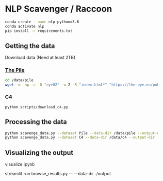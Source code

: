 # NLP Scavenger / Raccoon

```bash
conda create --name nlp python=3.8
conda activate nlp
pip install -r requirements.txt
```

## Getting the data
Download data (Need at least 2TB)

### [The Pile](https://pile.eleuther.ai/)
```bash
cd /data/pile
wget -m -np -c -U "eye02" -w 2 -R "index.html*" "https://the-eye.eu/public/AI/pile/"
```

### C4
```
python scripts/download_c4.py
```

## Processing the data
```bash
python scavenge_data.py --dataset Pile --data-dir /data/pile --output-dir ./output/pile/
python scavenge_data.py --dataset C4 --data-dir /data/c4 --output-dir ./output/c4/
```

## Visualizing the output
visualize.ipynb

streamlit run browse_results.py -- --data-dir ./output